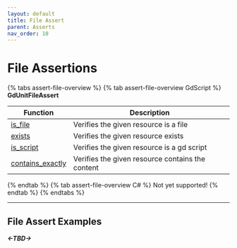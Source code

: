 ```yaml
---
layout: default
title: File Assert
parent: Asserts
nav_order: 10
---
```


# File Assertions

{% tabs assert-file-overview %}
{% tab assert-file-overview GdScript %}
**GdUnitFileAssert**<br>

| Function               |Description|
|------------------------| --- |
| [is_file](..)          | Verifies the given resource is a file |
| [exists](..)           | Verifies the given resource exists |
| [is_script](..)        | Verifies the given resource is a gd script |
| [contains_exactly](..) | Verifies the given resource contains the content |

{% endtab %}
{% tab assert-file-overview C# %}
Not yet supported!
{% endtab %}
{% endtabs %}

---

## File Assert Examples

***<-TBD->***
